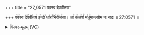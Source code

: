 +++
title = "27_0571 पवस्व देववीतय"

+++
प꣡व꣢स्व दे꣣व꣡वी꣢तय꣣ इ꣢न्दो꣣ धा꣡रा꣢भि꣣रो꣡ज꣢सा। आ꣢ क꣣ल꣢शं꣣ म꣡धु꣢मान्त्सोम नः सदः ॥ 27:0571 ॥

<details><summary>विस्वर-मूलम् (VC)</summary>

पवस्व देववीतय इन्दो धाराभिरोजसा । आ कलशं मधुमान्त्सोम नः सदः ॥५७१॥
</details>